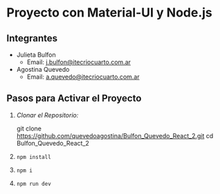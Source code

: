 # Proyecto con Material-UI y Node.js

## Integrantes
- Julieta Bulfon
  - Email: j.bulfon@itecriocuarto.com.ar
- Agostina Quevedo
  - Email: a.quevedo@itecriocuarto.com.ar

## Pasos para Activar el Proyecto

1. *Clonar el Repositorio:*
   
   git clone https://github.com/quevedoagostina/Bulfon_Quevedo_React_2.git
   cd Bulfon_Quevedo_React_2

2. `npm install`

3. `npm i`

4. `npm run dev`